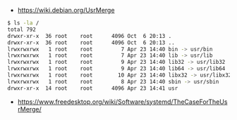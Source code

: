 * https://wiki.debian.org/UsrMerge

```bash
$ ls -la /
total 792
drwxr-xr-x  36 root    root      4096 Oct  6 20:13 .
drwxr-xr-x  36 root    root      4096 Oct  6 20:13 ..
lrwxrwxrwx   1 root    root         7 Apr 23 14:40 bin -> usr/bin
lrwxrwxrwx   1 root    root         7 Apr 23 14:40 lib -> usr/lib
lrwxrwxrwx   1 root    root         9 Apr 23 14:40 lib32 -> usr/lib32
lrwxrwxrwx   1 root    root         9 Apr 23 14:40 lib64 -> usr/lib64
lrwxrwxrwx   1 root    root        10 Apr 23 14:40 libx32 -> usr/libx32
lrwxrwxrwx   1 root    root         8 Apr 23 14:40 sbin -> usr/sbin
drwxr-xr-x  14 root    root      4096 Apr 23 14:41 usr
```

* https://www.freedesktop.org/wiki/Software/systemd/TheCaseForTheUsrMerge/
